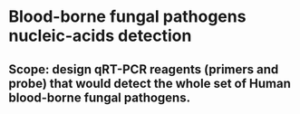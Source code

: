 # Blood-borne fungal pathogens nucleic-acids detection  
## Scope: design qRT-PCR reagents (primers and probe) that would detect the whole set of Human blood-borne fungal pathogens.  

